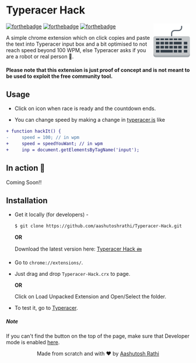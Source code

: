 # Typeracer Hack

[<img src="img/icon-128x128.png" align="right" width="100">](https://github.com/aashutoshrathi/Insta-Downloader-Extension)

[![forthebadge](http://forthebadge.com/images/badges/built-with-love.svg)](http://forthebadge.com)
[![forthebadge](http://forthebadge.com/images/badges/uses-js.svg)](http://forthebadge.com)
[![forthebadge](http://forthebadge.com/images/badges/makes-people-smile.svg)](http://forthebadge.com)

A simple chrome extension which on click copies and paste the text into Typeracer input box and a bit optimised to not reach speed beyond 100 WPM, else Typeracer asks if you are a robot or real person :tada:.


#### Please note that this extension is just proof of concept and is not meant to be used to exploit the free community tool.


## Usage

- Click on icon when race is ready and the countdown ends.

- You can change speed by making a change in [typeracer.js](typeracer.js) like
```diff
+ function hackIt() {
-	  speed = 100; // in wpm
+	  speed = speedYouWant; // in wpm
+	  inp = document.getElementsByTagName('input');
```

## In action :movie_camera:

Coming Soon!!


## Installation

 - Get it locally (for developers) - 
   ```sh
   $ git clone https://github.com/aashutoshrathi/Typeracer-Hack.git
   ```

   **OR** 

   Download the latest version here: [Typeracer Hack 🖮](https://github.com/aashutoshrathi/Typeracer-Hack/archive/master.zip)

 - Go to `chrome://extensions/`.
 - Just drag and drop `Typeracer-Hack.crx` to page.
   
   **OR**

   Click on Load Unpacked Extension and Open/Select the folder.
 - To test it, go to [Typeracer](http://play.typeracer.com/).


##### Note

If you can't find the button on the top of the page, make sure that Developer mode is enabled [here](https://developer.chrome.com/extensions/faq#faq-dev-01).


<p align="center"> Made from scratch and with ❤ by <a href="https://github.com/aashutoshrathi">Aashutosh Rathi</a></p>